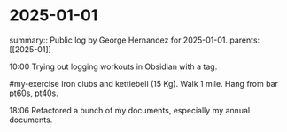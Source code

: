 #  2025-01-01

summary:: Public log by George Hernandez for 2025-01-01.
parents: [[2025-01]]

10:00 Trying out logging workouts in Obsidian with a tag.

#my-exercise Iron clubs and kettlebell (15 Kg). Walk 1 mile. Hang from bar pt60s, pt40s.

18:06 Refactored a bunch of my documents, especially my annual documents. 